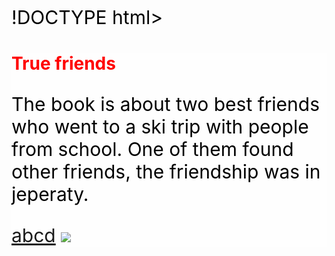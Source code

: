!DOCTYPE html>
<html>
<head>
<title> True friends </title>
  <style>
     body {
       background-image: url(https://i.ebayimg.com/images/g/ZIsAAOSwAFJd2-ls/s-l300.jpg);
    }
    div {
      background-color: rgba(255, 255, 255, 0.31);
    }
     p {
       font-size: 1.875rem;
       color: black;
    }
  </style>
</head>
<body>
  <div class=8c>  
    <h1 style="color: red;"> True friends </h1>
<p>The book is about two best friends who went to a ski trip with people from school. One of them found other friends, the friendship was in jeperaty.</p>

  <a href="https://www.waterstones.com/book/carol/patricia-highsmith/9781408808979">abcd</a>
  <img src="https://m.media-amazon.com/images/I/41IVoHR80sL.jpg"> 
    
  </div>
</body>
</html>
